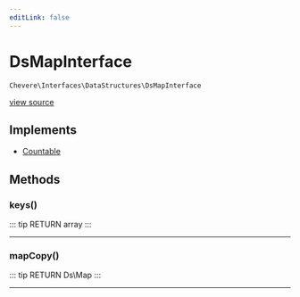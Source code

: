 ```yaml
---
editLink: false
---
```


# DsMapInterface

`Chevere\Interfaces\DataStructures\DsMapInterface`

[view source](https://github.com/chevere/chevere/blob/master/interfaces/DataStructures/DsMapInterface.php)

## Implements

- [Countable](https://www.php.net/manual/class.countable)

## Methods

### keys()

::: tip RETURN
array
:::

---

### mapCopy()

::: tip RETURN
Ds\Map
:::

---
